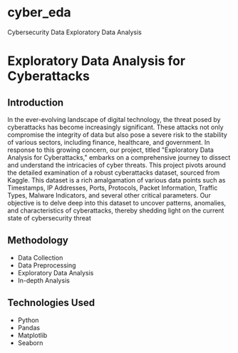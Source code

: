 # cyber_eda
Cybersecurity Data Exploratory Data Analysis


# Exploratory Data Analysis for Cyberattacks

## Introduction
In the ever-evolving landscape of digital technology, the threat posed by cyberattacks has become increasingly significant. These attacks not only compromise the integrity of data but also pose a severe risk to the stability of various sectors, including finance, healthcare,  and government. In response to this growing concern, our project, titled "Exploratory Data Analysis for Cyberattacks," embarks on a comprehensive journey to dissect and understand the intricacies of cyber threats. This project pivots around the detailed examination of a robust cyberattacks dataset, sourced from Kaggle. This dataset is a rich amalgamation of various data points such as Timestamps, IP Addresses, Ports, Protocols, Packet Information, Traffic Types, Malware Indicators, and several other critical parameters. Our objective is to delve deep into this dataset to uncover patterns, anomalies, and characteristics of cyberattacks, thereby shedding light on the current state of cybersecurity threat

## Methodology
- Data Collection
- Data Preprocessing
- Exploratory Data Analysis
- In-depth Analysis

## Technologies Used
- Python
- Pandas
- Matplotlib
- Seaborn
